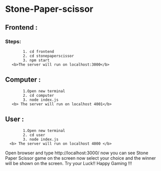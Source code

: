 ﻿# Stone-Paper-scissor
## Frontend :
   ### Steps:
            1. cd frontend
            2. cd stonepaperscissor
            3. npm start
       <b>The server will run on localhost:3000</b>
       
       
## Computer :
            1.Open new terminal 
            2. cd computer
            3. node index.js
       <b> The server will run on localhost 4001</b>
 
 ## User :
            1.Open new terminal 
            2. cd user
            3. node index.js
      <b> The server will run on localhost 4000 </b>
       
       
 Open browser and type http://localhost:3000/
 now you can see Stone Paper Scissor game on the screen now select your choice and the winner will be shown on the screen.
 Try your Luck!!
 Happy Gaming !!!
       
